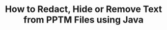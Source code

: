 ---
############################# Static ############################
layout: "auto-gen-gist"
draft: false
path: "redaction/java/text/pptm"
otherformats: CSV DOC DOCM DOCX DOT DOTM DOTX PDF POT POTM PPS PPSM PPSX PPT PPTX RTF XLS XLSM XLSX XLT XLTM XLTX  

############################# Head ############################
head_title: "Redact PPTM Text via Exact Phrase/Regular Expression in Java"
head_description: "GroupDocs.Redactions Java API enables developers to redact text from PDF DOC DOCX RTF XLSX CSV PPT PPTX & images via exact phrase or regular expression in Java"

############################# Header ############################
title: "How to Redact, Hide or Remove Text from PPTM Files using Java"
description: "GroupDocs.Redactions Java API allows to redact, hide or remove sensitive text from word processing documents, worksheets, presentations, PDFs & images."

################### SubMenu/Download Button #####################
button:
    enable: true

############################# About ############################
about:
    enable: true
    title: "What is Text Redaction?"
    content: |
        Text Redaction is the process of removing the confidential or unwanted text or information from digital documents while leaving intact the rest of the document or paragraph containing it. Redaction helps users as well as organization to protect their sensitive information by hiding or permanently removing them.   Using GroupDocs.Redaction Java API users can now redact, hide or remove sensitive text from word processing documents, worksheets, presentations, PDF and raster image files. The API provides a wide range of options and methods for the redaction of private information in the documents. It supports search and redact using exact match or regular expressions,  Use textual (exemption codes) or graphical (colored rectangles) redactions and many more. So why not give it a try and automate your document redaction process by downloading the API and explore its basic and advanced features. 

############################# Steps ############################
steps:
    enable: true
    block:
    - title_left: "Redact PPTM Exact Phrase in Java"
      content_left: |
        GroupDocs.Redaction allows to easily redact data of sensitive or private nature from your documents. The most popular redaction case is to remove a text from a document. 

        The following code can be used to apply textual redaction to a particular part of a document via exact phrase. It allows users to replace personal exact phrase "Michal Clark" with personal (or any exemption code),

      title_right: "Remove Sensitive Data from PPTM"
      content_right: |
        * Create an instance of [Redactor](https://apireference.groupdocs.com/redaction/java/com.groupdocs.redaction/Redactor) class & upload PPTM file
        * Call Redactor.apply method with new instance of ExactPhraseRedaction class
        * Call redactor.save method with object of [ExactPhraseRedaction](https://apireference.groupdocs.com/redaction/java/com.groupdocs.redaction.redactions/ExactPhraseRedaction)
        * Call redactor.save method to save the changes 

      gisthash: "3202859fc19b5dfd14e8f073b70a18f8"
      gistfile: "redact_exact_phrase.java"
      
    - title_left: "Case Sensitive Text Redaction in PPTM"
      content_left: |
        The following example enables users to perform exact phrase case-sensitive redaction to remove or hide a particular chuck of text inside a document. By default, search for exact phrase is case insensitive. 
        
      title_right: "Perform Case Sensitive Redaction via Java"
      content_right: |
        * Create an instance of [Redactor](https://apireference.groupdocs.com/redaction/java/com.groupdocs.redaction/Redactor) class & upload PPTM file
        * Call Redactor.apply method with new instance of ExactPhraseRedaction class
        * Call redactor.save method with object of [ExactPhraseRedaction](https://apireference.groupdocs.com/redaction/java/com.groupdocs.redaction.redactions/ExactPhraseRedaction)
        * Call redactor.save method to save the changes 
        
      gisthash: "a43e3ce358f93df92373b5441bc579fb"
      gistfile: "case_sensitive_redaction.java"

    - title_left: "Redact Text in PPTM via Color Box"
      content_left: |
        Instead of removing a redacted text or placing a string over there, it is also possible to put color box over the redacted text. In this case the matched text will be removed and a colored rectangle will be placed over redacted text.
        
      title_right: "Use Color Box to Remove Text in Java"
      content_right: |
        * Create an instance of [Redactor](https://apireference.groupdocs.com/redaction/java/com.groupdocs.redaction/Redactor) class & upload PPTM file
        * Call Redactor.apply method with new instance of ExactPhraseRedaction class
        * Call redactor.save method with object of [ExactPhraseRedaction](https://apireference.groupdocs.com/redaction/java/com.groupdocs.redaction.redactions/ExactPhraseRedaction)
        * Call redactor.save method to save the changes 
        
      gisthash: "6d83e791388b6834a372dc90f4b455f6"
      gistfile: "redact_text_using_color_box.java"

    - title_left: "System Requirements"
      content_left: |
        GroupDocs.Redaction for Java APIs are supported on all major platforms and operating systems. For complete system requirements guide, please visit [system requirements](https://docs.groupdocs.com/redaction/java/system-requirements) Before executing the code below, please make sure that you have the following prerequisites installled on your system:
        * Operating Systems: Microsoft Windows, Linux, MacOS
        * Development Environment: NetBeans, Intellij IDEA, Eclipse etc
        * Java Runtime Environment: J2SE 6.0 and above
        * Get the latest version of GroupDocs.Redaction for Java from [Maven](https://repository.groupdocs.com/webapp/#/artifacts/browse/tree/General/repo/com/groupdocs/groupdocs-redaction)
        
      title_right: "Why Use GroupDocs.Redaction"
      content_right: |
        * Allow users to add custom document formats and types of redactions
        * No additional software is required to remove sensitive information
        * Ability to set page range rendering document as PDF
        * Easy way to redact different types of metadata: author name, version, title, subject, description and many more
        * Document information extraction - file type, page count etc.

############################# Demos ############################
demos:
    enable: true
############################# About Formats ############################
about_formats:
    enable: true
############################# More Formats ############################
more_formats:
    enable: true

############################# Back to top ###############################
back_to_top:
    enable: true
---